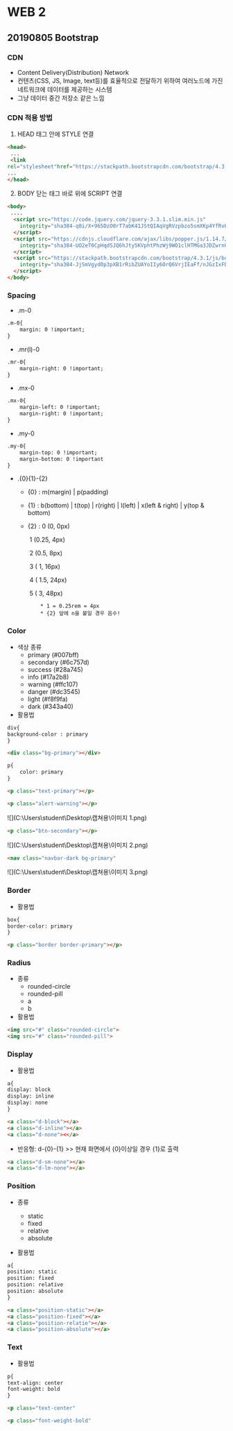 # WEB 2

## 20190805 Bootstrap

### CDN

* Content Delivery(Distribution) Network
* 컨텐츠(CSS, JS, Image, text등)를 효율적으로 전달하기 위하여 여러노드에 가진 네트워크에 데이터를 제공하는 시스템
* 그냥 데이터 중간 저장소 같은 느낌

### CDN 적용 방법

1) HEAD 태그 안에 STYLE 연결

```HTML
<head>
 ...
 <link
rel="stylesheet"href="https://stackpath.bootstrapcdn.com/bootstrap/4.3.1/css/bootstrap.min.css"integrity="sha384ggOyR0iXCbMQv3Xipma34MD+dH/1fQ784/j6cY/iJTQUOhcWr7x9JvoRxT2MZw1T" crossorigin="anonymous">
...
</head>
```

2) BODY 닫는 태그 바로 위에 SCRIPT 연결

```HTML
<body>
 ....
  <script src="https://code.jquery.com/jquery-3.3.1.slim.min.js"
    integrity="sha384-q8i/X+965DzO0rT7abK41JStQIAqVgRVzpbzo5smXKp4YfRvH+8abtTE1Pi6jizo" crossorigin="anonymous">
  </script>
  <script src="https://cdnjs.cloudflare.com/ajax/libs/popper.js/1.14.7/umd/popper.min.js"
    integrity="sha384-UO2eT0CpHqdSJQ6hJty5KVphtPhzWj9WO1clHTMGa3JDZwrnQq4sF86dIHNDz0W1" crossorigin="anonymous">
  </script>
  <script src="https://stackpath.bootstrapcdn.com/bootstrap/4.3.1/js/bootstrap.min.js"
    integrity="sha384-JjSmVgyd0p3pXB1rRibZUAYoIIy6OrQ6VrjIEaFf/nJGzIxFDsf4x0xIM+B07jRM" crossorigin="anonymous">
  </script>
</body>
```



### Spacing

* .m-0

```html
.m-0{
	margin: 0 !important;
}
```

* .mr(l)-0

```html
.mr-0{
	margin-right: 0 !important;
}
```

* .mx-0 

```html
.mx-0{
	margin-left: 0 !important;
	margin-right: 0 !important;
}
```

* .my-0

```html
.my-0{
	margin-top: 0 !important;
	margin-bottom: 0 !important
}
```

* .{0}{1}-{2}

  * {0} : m(margin) | p(padding)

  * {1} : b(bottom) | t(top) | r(right) | l(left) | x(left & right) | y(top & bottom)

  * {2} : 0 (0, 0px)

    ​		1 (0.25, 4px)

    ​		2 (0.5, 8px)

    ​		3 ( 1, 16px)

    ​		4 ( 1.5, 24px)

    ​		5 ( 3, 48px)
    
    		* 1 = 0.25rem = 4px
    		* {2} 앞에 n을 붙일 경우 음수!
    
    

### Color

* 색상 종류
  * primary (#007bff)
  * secondary (#6c757d)
  * success (#28a745)
  * info (#17a2b8)
  * warning (#ffc107)
  * danger (#dc3545)
  * light (#f8f9fa)
  * dark (#343a40)
* 활용법

```html
div{
background-color : primary
}
```

```html
<div class="bg-primary"></div>
```

```html
p{
	color: primary	
}
```

```html
<p class="text-primary"></p>
```

```html
<p class="alert-warning"></p>
```

![](C:\Users\student\Desktop\캡쳐용\이미지 1.png)

```html
<p class="btn-secondary"></p>
```

![](C:\Users\student\Desktop\캡쳐용\이미지 2.png)



```html
<nav class="navbar-dark bg-primary"
```

![](C:\Users\student\Desktop\캡쳐용\이미지 3.png)



### Border

* 활용법

```html
box{
border-color: primary
}
```

```html
<p class="border border-primary"></p>
```



### Radius

* 종류
  * rounded-circle
  * rounded-pill
  *  a
  * b 
* 활용법

```html
<img src="#" class="rounded-circle">
<img src="#" class="rounded-pill">
```



### Display

* 활용법

```html
a{
display: block
display: inline
display: none
}
```

```html
<a class="d-block"></a>
<a class="d-inline"></a>
<a class="d-none"><</a>
```

* 반응형: d-{0}-{1}  >> 현재 화면에서 {0}이상일 경우 {1}로 출력

```html
<a class="d-sm-none"></a>
<a class="d-lm-none"></a>
```



### Position

* 종류
  * static
  * fixed
  * relative
  * absolute

* 활용법

```html
a{
position: static
position: fixed
position: relative
position: absolute
}
```

```html
<a class="position-static"></a>
<a class="position-fixed"></a>
<a class="position-relatie"></a>
<a class="position-absolute"></a>
```



### Text

* 활용법

```html
p{
text-align: center
font-weight: bold
}
```

```html
<p class="text-center"
```

```html
<p class="font-weight-bold"
```

